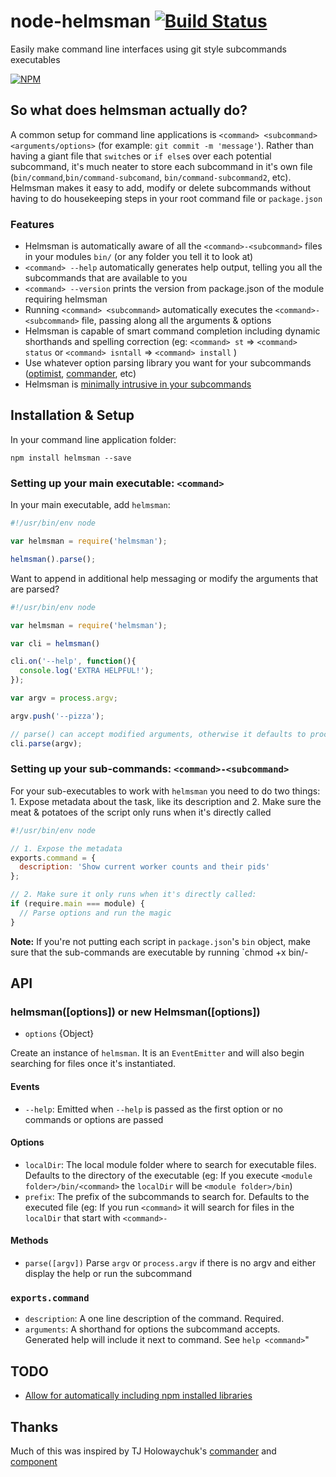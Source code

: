 # node-helmsman [![Build Status](https://travis-ci.org/mattmcmanus/node-helmsman.png?branch=master)](https://travis-ci.org/mattmcmanus/node-helmsman)

Easily make command line interfaces using git style subcommands executables

[![NPM](https://nodei.co/npm/helmsman.png?downloads=true)](https://nodei.co/npm/helmsman/)

## So what does helmsman actually do?

A common setup for command line applications is `<command> <subcommand> <arguments/options>` (for example: `git commit -m 'message'`). Rather than having a giant file that `switch`es or `if else`s over each potential subcommand, it's much neater to store each subcommand in it's own file (`bin/command`,`bin/command-subcomand`, `bin/command-subcommand2`, etc). Helmsman makes it easy to add, modify or delete subcommands without having to do housekeeping steps in your root command file or `package.json`

### Features

* Helmsman is automatically aware of all the `<command>-<subcommand>` files in your modules `bin/` (or any folder you tell it to look at)
* `<command> --help` automatically generates help output, telling you all the subcommands that are available to you
* `<command> --version` prints the version from package.json of the module requiring helmsman
* Running `<command> <subcommand>` automatically executes the `<command>-<subcommand>` file, passing along all the arguments & options
* Helmsman is capable of smart command completion including dynamic shorthands and spelling correction (eg: `<command> st` => `<command> status` or `<command> isntall` => `<command> install` )
* Use whatever option parsing library you want for your subcommands ([optimist](https://github.com/substack/node-optimist), [commander](https://github.com/visionmedia/commander.js), etc)
* Helmsman is [minimally intrusive in your subcommands](#setting-up-your-sub-commands-command-subcommand)

## Installation & Setup

In your command line application folder:

```
npm install helmsman --save
```

### Setting up your main executable: `<command>`

In your main executable, add `helmsman`:

```javascript
#!/usr/bin/env node

var helmsman = require('helmsman');

helmsman().parse();
```

Want to append in additional help messaging or modify the arguments that are parsed?

```javascript
#!/usr/bin/env node

var helmsman = require('helmsman');

var cli = helmsman()

cli.on('--help', function(){
  console.log('EXTRA HELPFUL!');
});

var argv = process.argv;

argv.push('--pizza');

// parse() can accept modified arguments, otherwise it defaults to process.argv
cli.parse(argv);
```

### Setting up your sub-commands: `<command>-<subcommand>`

For your sub-executables to work with `helmsman` you need to do two things: 1. Expose metadata about the task, like its description and 2. Make sure the meat & potatoes of the script only runs when it's directly called

```javascript
#!/usr/bin/env node

// 1. Expose the metadata
exports.command = {
  description: 'Show current worker counts and their pids'
};

// 2. Make sure it only runs when it's directly called:
if (require.main === module) {
  // Parse options and run the magic
}
```

**Note:** If you're not putting each script in `package.json`'s `bin` object, make sure that the sub-commands are executable by running `chmod +x bin/<command>-<sub-command>

## API

### helmsman([options]) or new Helmsman([options])

* `options` {Object}

Create an instance of `helmsman`. It is an `EventEmitter` and will also begin searching for files once it's instantiated. 

#### Events

* `--help`: Emitted when `--help` is passed as the first option or no commands or options are passed

#### Options

* `localDir`: The local module folder where to search for executable files. Defaults to the directory of the executable (eg: If you execute `<module folder>/bin/<command>` the `localDir` will be `<module folder>/bin`)
* `prefix`: The prefix of the subcommands to search for. Defaults to the executed file (eg: If you run `<command>` it will search for files in the `localDir` that start with `<command>-`

#### Methods

* `parse([argv])` Parse `argv` or `process.argv` if there is no argv and either display the help or run the subcommand

### <subcommand> `exports.command`

* `description`: A one line description of the command. Required.
* `arguments`: A shorthand for options the subcommand accepts. Generated help will include it next to command. See `help <command>`"

## TODO

* [Allow for automatically including npm installed libraries](https://github.com/mattmcmanus/node-helmsman/issues/2)

## Thanks

Much of this was inspired by TJ Holowaychuk's [commander](https://github.com/visionmedia/commander.js) and [component](https://github.com/component/component)
